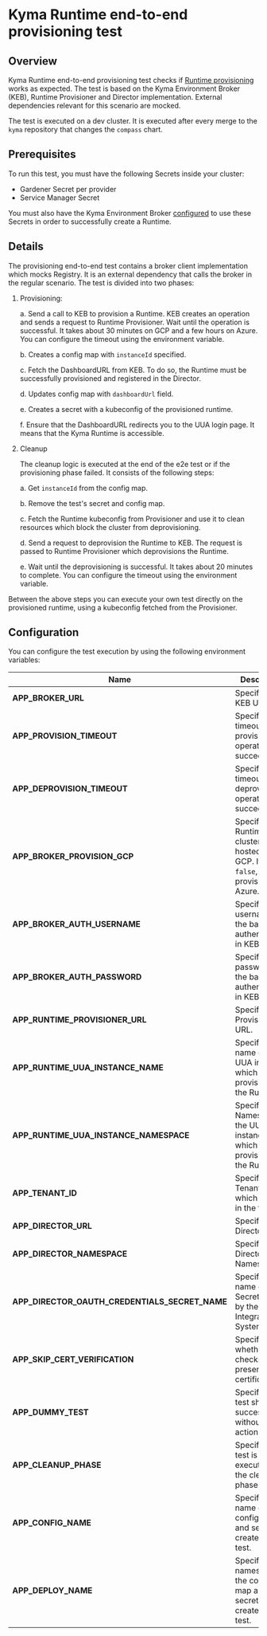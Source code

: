 # Kyma Runtime end-to-end provisioning test

## Overview

Kyma Runtime end-to-end provisioning test checks if [Runtime provisioning](https://github.com/kyma-incubator/compass/blob/master/docs/kyma-environment-broker/02-01-architecture.md) works as expected. The test is based on the Kyma Environment Broker (KEB), Runtime Provisioner and Director implementation. External dependencies relevant for this scenario are mocked. 

The test is executed on a dev cluster. It is executed after every merge to the `kyma` repository that changes the `compass` chart.

## Prerequisites

To run this test, you must have the following Secrets inside your cluster:
- Gardener Secret per provider
- Service Manager Secret

You must also have the Kyma Environment Broker [configured](https://github.com/kyma-incubator/compass/tree/master/components/kyma-environment-broker#configuration) to use these Secrets in order to successfully create a Runtime.

## Details

The provisioning end-to-end test contains a broker client implementation which mocks Registry. It is an external dependency that calls the broker in the regular scenario. The test is divided into two phases:

1. Provisioning:
    
    a. Send a call to KEB to provision a Runtime. KEB creates an operation and sends a request to Runtime Provisioner. Wait until the operation is successful. It takes about 30 minutes on GCP and a few hours on Azure. You can configure the timeout using the environment variable. 
    
    b. Creates a config map with `instanceId` specified.
    
    c. Fetch the DashboardURL from KEB. To do so, the Runtime must be successfully provisioned and registered in the Director.
    
    d. Updates config map with `dashboardUrl` field.
    
    e. Creates a secret with a kubeconfig of the provisioned runtime.
    
    f. Ensure that the DashboardURL redirects you to the UUA login page. It means that the Kyma Runtime is accessible.

2. Cleanup

    The cleanup logic is executed at the end of the e2e test or if the provisioning phase failed. It consists of the following steps:
    
    a. Get `instanceId` from the config map.
    
    b. Remove the test's secret and config map.
    
    c. Fetch the Runtime kubeconfig from Provisioner and use it to clean resources which block the cluster from deprovisioning.
    
    d. Send a request to deprovision the Runtime to KEB. The request is passed to Runtime Provisioner which deprovisions the Runtime.
    
    e. Wait until the deprovisioning is successful. It takes about 20 minutes to complete. You can configure the timeout using the environment variable.

Between the above steps you can execute your own test directly on the provisioned runtime, using a kubeconfig fetched from the Provisioner.

## Configuration

You can configure the test execution by using the following environment variables:

| Name | Description | Default value |
|-----|---------|:--------:|
| **APP_BROKER_URL** | Specifies the KEB URL. | None |
| **APP_PROVISION_TIMEOUT** | Specifies a timeout for the provisioning operation to succeed. | `3h` |
| **APP_DEPROVISION_TIMEOUT** | Specifies a timeout for the deprovisioning operation to succeed. | `1h` |
| **APP_BROKER_PROVISION_GCP** | Specifies if a Runtime cluster is hosted on GCP. If set to `false`, it provisions on Azure. | `true` |
| **APP_BROKER_AUTH_USERNAME** | Specifies the username for the basic authentication in KEB. | `broker` |
| **APP_BROKER_AUTH_PASSWORD** | Specifies the password for the basic authentication in KEB. | None |
| **APP_RUNTIME_PROVISIONER_URL** | Specifies the Provisioner URL. | None |
| **APP_RUNTIME_UUA_INSTANCE_NAME** | Specifies the name of the UUA instance which is provisioned in the Runtime. | `uua-issuer` |
| **APP_RUNTIME_UUA_INSTANCE_NAMESPACE** | Specifies the Namespace of the UUA instance which is provisioned in the Runtime. | `kyma-system` |
| **APP_TENANT_ID** | Specifies TenantID which is used in the test. | None |
| **APP_DIRECTOR_URL** | Specifies the Director URL. | `http://compass-director.compass-system.svc.cluster.local:3000/graphql` |
| **APP_DIRECTOR_NAMESPACE** | Specifies the Director Namespace. | `compass-system` |
| **APP_DIRECTOR_OAUTH_CREDENTIALS_SECRET_NAME** | Specifies the name of the Secret created by the Integration System. | `compass-kyma-environment-broker-credentials` |
| **APP_SKIP_CERT_VERIFICATION** | Specifies whether TLS checks the presented certificates. | `false` |
| **APP_DUMMY_TEST** | Specifies if test should success without any action. | `false` |
| **APP_CLEANUP_PHASE** | Specifies if test is executed in the cleanup phase. | `false` |
| **APP_CONFIG_NAME** | Specifies the name of the config map and secret, created in the test. | `false` |
| **APP_DEPLOY_NAME** | Specifies the namespace of the config map and secret, created in the test. | `false` |
